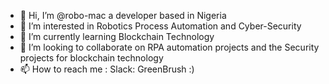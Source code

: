 - 👋 Hi, I’m @robo-mac a developer based in Nigeria
- 👀 I’m interested in Robotics Process Automation and Cyber-Security
- 🌱 I’m currently learning Blockchain Technology
- 💞️ I’m looking to collaborate on RPA automation projects and the Security projects for blockchain technology
- 📫 How to reach me : Slack: GreenBrush :)

<!---
robo-mac/robo-mac is a ✨ special ✨ repository because its `README.md` (this file) appears on your GitHub profile.
You can click the Preview link to take a look at your changes.
--->
